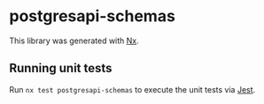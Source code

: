 # postgresapi-schemas

This library was generated with [Nx](https://nx.dev).

## Running unit tests

Run `nx test postgresapi-schemas` to execute the unit tests via [Jest](https://jestjs.io).
